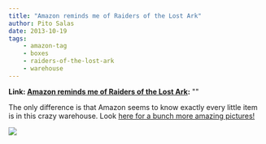 ```yaml
---
title: "Amazon reminds me of Raiders of the Lost Ark"
author: Pito Salas
date: 2013-10-19
tags:
    - amazon-tag
    - boxes
    - raiders-of-the-lost-ark
    - warehouse
---
```


**Link: [Amazon reminds me of Raiders of the Lost Ark](None):** ""

The only difference is that Amazon seems to know exactly every little item is
in this crazy warehouse. Look [here for a bunch more amazing
pictures!](<http://imgur.com/gallery/uHZbW>)

![](https://i0.wp.com/i.imgur.com/RPCE8YH.jpg?w=584)


